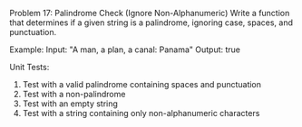 Problem 17: Palindrome Check (Ignore Non-Alphanumeric)
Write a function that determines if a given string is a palindrome, ignoring case, spaces, and punctuation.

Example:
Input: "A man, a plan, a canal: Panama"
Output: true

Unit Tests:

1. Test with a valid palindrome containing spaces and punctuation
2. Test with a non-palindrome
3. Test with an empty string
4. Test with a string containing only non-alphanumeric characters

